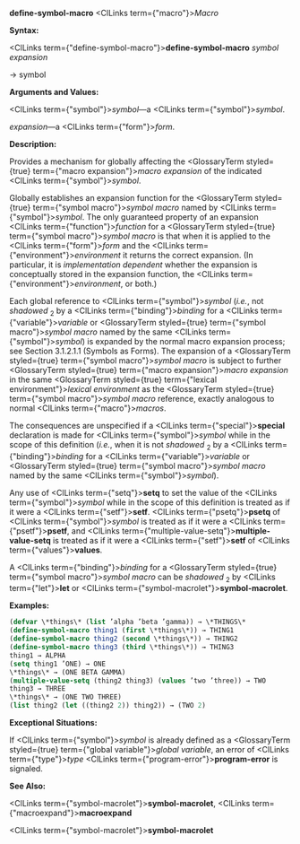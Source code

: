**define-symbol-macro** <ClLinks  term={"macro"}><i>Macro</i></ClLinks> 



**Syntax:** 



<ClLinks  term={"define-symbol-macro"}><b>define-symbol-macro</b></ClLinks> *symbol expansion* 



→ symbol 



**Arguments and Values:** 



<ClLinks  term={"symbol"}><i>symbol</i></ClLinks>—a <ClLinks  term={"symbol"}><i>symbol</i></ClLinks>. 



*expansion*—a <ClLinks  term={"form"}><i>form</i></ClLinks>. 



**Description:** 



Provides a mechanism for globally affecting the <GlossaryTerm styled={true} term={"macro expansion"}><i>macro expansion</i></GlossaryTerm> of the indicated <ClLinks  term={"symbol"}><i>symbol</i></ClLinks>. 



Globally establishes an expansion function for the <GlossaryTerm styled={true} term={"symbol macro"}><i>symbol macro</i></GlossaryTerm> named by <ClLinks  term={"symbol"}><i>symbol</i></ClLinks>. The only guaranteed property of an expansion <ClLinks  term={"function"}><i>function</i></ClLinks> for a <GlossaryTerm styled={true} term={"symbol macro"}><i>symbol macro</i></GlossaryTerm> is that when it is applied to the <ClLinks  term={"form"}><i>form</i></ClLinks> and the <ClLinks  term={"environment"}><i>environment</i></ClLinks> it returns the correct expansion. (In particular, it is *implementation dependent* whether the expansion is conceptually stored in the expansion function, the <ClLinks  term={"environment"}><i>environment</i></ClLinks>, or both.)  







Each global reference to <ClLinks  term={"symbol"}><i>symbol</i></ClLinks> (*i.e.*, not *shadowed* <sub>2</sub> by a <ClLinks  term={"binding"}><i>binding</i></ClLinks> for a <ClLinks  term={"variable"}><i>variable</i></ClLinks> or <GlossaryTerm styled={true} term={"symbol macro"}><i>symbol macro</i></GlossaryTerm> named by the same <ClLinks  term={"symbol"}><i>symbol</i></ClLinks>) is expanded by the normal macro expansion process; see Section 3.1.2.1.1 (Symbols as Forms). The expansion of a <GlossaryTerm styled={true} term={"symbol macro"}><i>symbol macro</i></GlossaryTerm> is subject to further <GlossaryTerm styled={true} term={"macro expansion"}><i>macro expansion</i></GlossaryTerm> in the same <GlossaryTerm styled={true} term={"lexical environment"}><i>lexical environment</i></GlossaryTerm> as the <GlossaryTerm styled={true} term={"symbol macro"}><i>symbol macro</i></GlossaryTerm> reference, exactly analogous to normal <ClLinks  term={"macro"}><i>macros</i></ClLinks>. 



The consequences are unspecified if a <ClLinks  term={"special"}><b>special</b></ClLinks> declaration is made for <ClLinks  term={"symbol"}><i>symbol</i></ClLinks> while in the scope of this definition (*i.e.*, when it is not *shadowed* <sub>2</sub> by a <ClLinks  term={"binding"}><i>binding</i></ClLinks> for a <ClLinks  term={"variable"}><i>variable</i></ClLinks> or <GlossaryTerm styled={true} term={"symbol macro"}><i>symbol macro</i></GlossaryTerm> named by the same <ClLinks  term={"symbol"}><i>symbol</i></ClLinks>). 



Any use of <ClLinks  term={"setq"}><b>setq</b></ClLinks> to set the value of the <ClLinks  term={"symbol"}><i>symbol</i></ClLinks> while in the scope of this definition is treated as if it were a <ClLinks  term={"setf"}><b>setf</b></ClLinks>. <ClLinks  term={"psetq"}><b>psetq</b></ClLinks> of <ClLinks  term={"symbol"}><i>symbol</i></ClLinks> is treated as if it were a <ClLinks  term={"psetf"}><b>psetf</b></ClLinks>, and <ClLinks  term={"multiple-value-setq"}><b>multiple-value-setq</b></ClLinks> is treated as if it were a <ClLinks  term={"setf"}><b>setf</b></ClLinks> of <ClLinks  term={"values"}><b>values</b></ClLinks>. 



A <ClLinks  term={"binding"}><i>binding</i></ClLinks> for a <GlossaryTerm styled={true} term={"symbol macro"}><i>symbol macro</i></GlossaryTerm> can be *shadowed* <sub>2</sub> by <ClLinks  term={"let"}><b>let</b></ClLinks> or <ClLinks  term={"symbol-macrolet"}><b>symbol-macrolet</b></ClLinks>. 



**Examples:**
```lisp
(defvar \*things\* (list ’alpha ’beta ’gamma)) → \*THINGS\* 
(define-symbol-macro thing1 (first \*things\*)) → THING1 
(define-symbol-macro thing2 (second \*things\*)) → THING2 
(define-symbol-macro thing3 (third \*things\*)) → THING3 
thing1 → ALPHA 
(setq thing1 ’ONE) → ONE 
\*things\* → (ONE BETA GAMMA) 
(multiple-value-setq (thing2 thing3) (values ’two ’three)) → TWO 
thing3 → THREE 
\*things\* → (ONE TWO THREE) 
(list thing2 (let ((thing2 2)) thing2)) → (TWO 2) 
```
**Exceptional Situations:** 



If <ClLinks  term={"symbol"}><i>symbol</i></ClLinks> is already defined as a <GlossaryTerm styled={true} term={"global variable"}><i>global variable</i></GlossaryTerm>, an error of <ClLinks  term={"type"}><i>type</i></ClLinks> <ClLinks  term={"program-error"}><b>program-error</b></ClLinks> is signaled. 



**See Also:** 



<ClLinks  term={"symbol-macrolet"}><b>symbol-macrolet</b></ClLinks>, <ClLinks  term={"macroexpand"}><b>macroexpand</b></ClLinks>  







<ClLinks  term={"symbol-macrolet"}><b>symbol-macrolet</b></ClLinks> 



